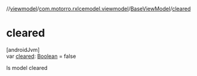 //[viewmodel](../../../index.md)/[com.motorro.rxlcemodel.viewmodel](../index.md)/[BaseViewModel](index.md)/[cleared](cleared.md)

# cleared

[androidJvm]\
var [cleared](cleared.md): [Boolean](https://kotlinlang.org/api/latest/jvm/stdlib/kotlin/-boolean/index.html) = false

Is model cleared
